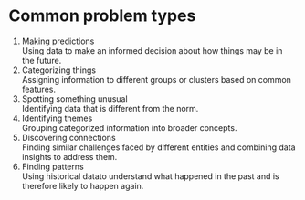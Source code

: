 <h1>Common problem types</h1>
<ol>
  <li>Making predictions</li>
  Using data to make an informed decision about how things may be in the future.
  <li>Categorizing things</li>
  Assigning information to different groups or clusters based on common features.
  <li>Spotting something unusual</li>
  Identifying data that is different from the norm.
  <li>Identifying themes</li>
  Grouping categorized information into broader concepts.
  <li>Discovering connections</li>
  Finding similar challenges faced by different entities and combining data insights to address them.
  <li>Finding patterns</li>
  Using historical datato understand what happened in the past and is therefore likely to happen again.
</ol>
